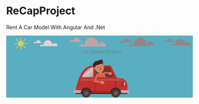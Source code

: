 # ReCapProject

Rent A Car Model With Angular And .Net

![alt text](https://github.com/veyselhim/ReCapProject/blob/master/banner.png?raw=true)

